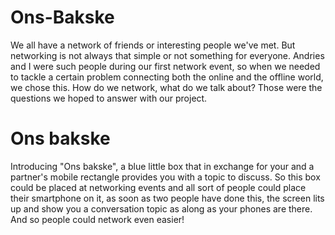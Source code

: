 # Ons-Bakske
We all have a network of friends or interesting people we've met. But networking is not always that simple or not something for everyone. Andries and I were such people during our first network event, so when we needed to tackle a certain problem connecting both the online and the offline world, we chose this. How do we network, what do we talk about? Those were the questions we hoped to answer with our project.

# Ons bakske

Introducing "Ons bakske", a blue little box that in exchange for your and a partner's mobile rectangle provides you with a topic to discuss.
So this box could be placed at networking events and all sort of people could place their smartphone on it, as soon as two people have done this, the screen lits up and show you a conversation topic as along as your phones are there.
And so people could network even easier!
